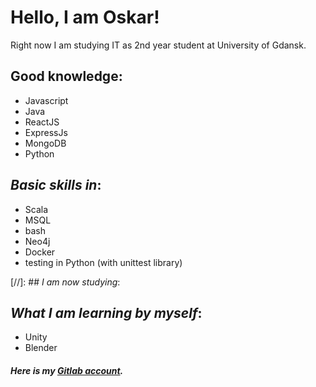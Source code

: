 
# Hello, I am Oskar!

Right now I am studying IT as 2nd year student at University of Gdansk. 

## Good knowledge:
- Javascript
- Java
- ReactJS
- ExpressJs
- MongoDB
- Python

## _Basic skills in_:
- Scala
- MSQL
- bash
- Neo4j
- Docker
- testing in Python (with unittest library)

[//]: ## _I am now studying_:

## _What I am learning **by myself**_:
- Unity
- Blender

##### Here is my **[Gitlab account](https://gitlab.com/olewna)**.
<!---
olewna/olewna is a ✨ special ✨ repository because its `README.md` (this file) appears on your GitHub profile.
You can click the Preview link to take a look at your changes.
--->
